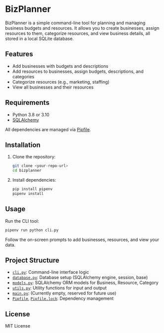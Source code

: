 # BizPlanner

BizPlanner is a simple command-line tool for planning and managing business budgets and resources. It allows you to create businesses, assign resources to them, categorize resources, and view business details, all stored in a local SQLite database.

## Features

- Add businesses with budgets and descriptions
- Add resources to businesses, assign budgets, descriptions, and categories
- Categorize resources (e.g., marketing, staffing)
- View all businesses and their resources

## Requirements

- Python 3.8 or 3.10
- [SQLAlchemy](https://www.sqlalchemy.org/)

All dependencies are managed via [Pipfile](Pipfile).

## Installation

1. Clone the repository:
    ```sh
    git clone <your-repo-url>
    cd bizplanner
    ```

2. Install dependencies:
    ```sh
    pip install pipenv
    pipenv install
    ```

## Usage

Run the CLI tool:

```sh
pipenv run python cli.py
```

Follow the on-screen prompts to add businesses, resources, and view your data.

## Project Structure

- [`cli.py`](cli.py): Command-line interface logic
- [`database.py`](database.py): Database setup (SQLAlchemy engine, session, base)
- [`models.py`](models.py): SQLAlchemy ORM models for Business, Resource, Category
- [`utils.py`](utils.py): Utility functions for input and output
- [`main.py`](main.py): (Currently empty, reserved for future use)
- [`Pipfile`](Pipfile), [`Pipfile.lock`](Pipfile.lock): Dependency management

## License

MIT License
